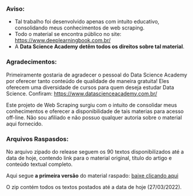 ### Aviso:

- Tal trabalho foi desenvolvido apenas com intuito educativo, consolidando meus conhecimentos de web scraping.
- Todo o material se encontra público no site: https://www.deeplearningbook.com.br/
- A **Data Science Academy detêm todos os direitos sobre tal material**.


### Agradecimentos:

Primeiramente gostaria de agradecer o pessoal do Data Science Academy por oferecer tanto conteúdo de qualidade de maneira gratuita!
Eles oferecem uma diversidade de cursos para quem deseja estudar Data Science. Confiram: https://www.datascienceacademy.com.br/

Este projeto de Web Scraping surgiu com o intuito de consolidar meus conhecimentos e oferecer a disponibilidade de tais materias para acesso off-line.
Não sou afiliado e não possuo qualquer autoria sobre o material aqui fornecido. 


### Arquivos Raspasdos:

No arquivo zipado do release seguem os 90 textos disponibilizados até a data de hoje, contendo link para o material original, título do artigo e conteúdo textual completo.

Aqui segue **a primeira versão** do material raspado: [baixe clicando aqui](https://github.com/dan-alvares/Scraping-Deep-Learning-Book/releases/download/v1.0/textos.zip) 

O zip contém todos os textos postados até a data de hoje (27/03/2022).
